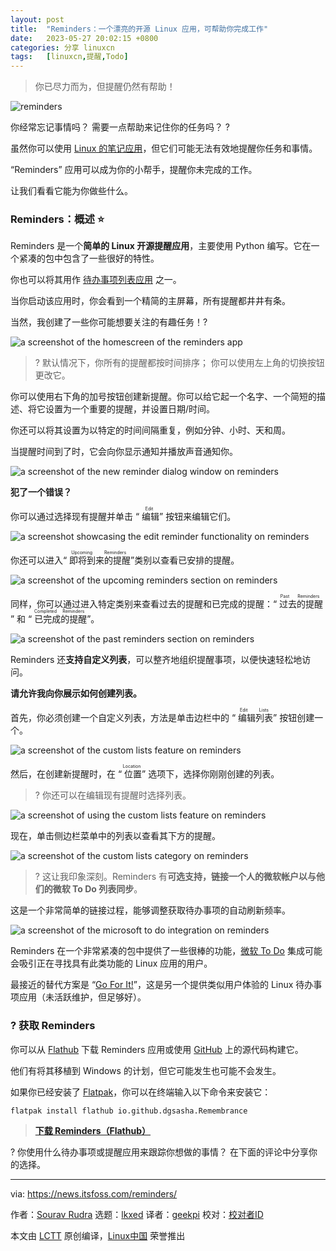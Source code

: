 ```yaml
---
layout: post
title:	"Reminders：一个漂亮的开源 Linux 应用，可帮助你完成工作"
date:	2023-05-27 20:02:15 +0800 
categories:	分享 linuxcn 
tags:	[linuxcn,提醒,Todo]
---
```




> 
> 你已尽力而为，但提醒仍然有帮助！
> 
> 
> 


![reminders](/Asserts/Images/album/202305/27/200216shpzhtjzeloo7n2p.png)


你经常忘记事情吗？ 需要一点帮助来记住你的任务吗？ ?


虽然你可以使用 [Linux 的笔记应用](https://itsfoss.com/note-taking-apps-linux/)，但它们可能无法有效地提醒你任务和事情。


“Reminders” 应用可以成为你的小帮手，提醒你未完成的工作。


让我们看看它能为你做些什么。


### Reminders：概述 ⭐


Reminders 是一个**简单的 Linux 开源提醒应用**，主要使用 Python 编写。它在一个紧凑的包中包含了一些很好的特性。


你也可以将其用作 [待办事项列表应用](https://itsfoss.com/to-do-list-apps-linux/) 之一。


当你启动该应用时，你会看到一个精简的主屏幕，所有提醒都井井有条。


当然，我创建了一些你可能想要关注的有趣任务！?


![a screenshot of the homescreen of the reminders app](/Asserts/Images/album/202305/27/200217qwfo5wotswoeyegg.jpg)



> 
> ? 默认情况下，你所有的提醒都按时间排序； 你可以使用左上角的切换按钮更改它。
> 
> 
> 


你可以使用右下角的加号按钮创建新提醒。你可以给它起一个名字、一个简短的描述、将它设置为一个重要的提醒，并设置日期/时间。


你还可以将其设置为以特定的时间间隔重复，例如分钟、小时、天和周。


当提醒时间到了时，它会向你显示通知并播放声音通知你。


![a screenshot of the new reminder dialog window on reminders](/Asserts/Images/album/202305/27/200217bmaa3rxxuzxtdrpx.jpg)


**犯了一个错误？**


你可以通过选择现有提醒并单击 “<ruby> 编辑 <rt>  Edit </rt></ruby>” 按钮来编辑它们。


![a screenshot showcasing the edit reminder functionality on reminders](/Asserts/Images/album/202305/27/200218vok0mmqejljlvhlk.jpg)


你还可以进入“<ruby> 即将到来的提醒 <rt>  Upcoming Reminders </rt></ruby>”类别以查看已安排的提醒。


![a screenshot of the upcoming reminders section on reminders](/Asserts/Images/album/202305/27/200218kvql244nslnpdlkn.jpg)


同样，你可以通过进入特定类别来查看过去的提醒和已完成的提醒：“<ruby> 过去的提醒 <rt>  Past Reminders </rt></ruby>” 和 “<ruby> 已完成的提醒 <rt>  Completed Reminders </rt></ruby>”。


![a screenshot of the past reminders section on reminders](/Asserts/Images/album/202305/27/200218jcfrcvvhf3r3qfhp.jpg)


Reminders 还**支持自定义列表**，可以整齐地组织提醒事项，以便快速轻松地访问。


**请允许我向你展示如何创建列表。**


首先，你必须创建一个自定义列表，方法是单击边栏中的 “<ruby> 编辑列表 <rt>  Edit Lists </rt></ruby>” 按钮创建一个。


![a screenshot of the custom lists feature on reminders](/Asserts/Images/album/202305/27/200219tji3r3rq936lg39l.jpg)


然后，在创建新提醒时，在 “<ruby> 位置 <rt>  Location </rt></ruby>” 选项下，选择你刚刚创建的列表。



> 
> ? 你还可以在编辑现有提醒时选择列表。
> 
> 
> 


![a screenshot of using the custom lists feature on reminders](/Asserts/Images/album/202305/27/200220kujbu8ch55j553bh.jpg)


现在，单击侧边栏菜单中的列表以查看其下方的提醒。


![a screenshot of the custom lists category on reminders](/Asserts/Images/album/202305/27/200220cvnf94nsezv76sal.jpg)



> 
> ? 这让我印象深刻。Reminders 有**可选支持，链接一个人的微软帐户以与他们的微软 To Do 列表同步**。
> 
> 
> 


这是一个非常简单的链接过程，能够调整获取待办事项的自动刷新频率。


![a screenshot of the microsoft to do integration on reminders](/Asserts/Images/album/202305/27/200221wfd8d95m8hdzdno9.jpg)


Reminders 在一个非常紧凑的包中提供了一些很棒的功能，[微软 To Do](https://todo.microsoft.com/) 集成可能会吸引正在寻找具有此类功能的 Linux 应用的用户。


最接近的替代方案是 “[Go For It!](https://itsfoss.com/go-for-it-to-do-app-in-linux/)”，这是另一个提供类似用户体验的 Linux 待办事项应用（未活跃维护，但足够好）。


### ? 获取 Reminders


你可以从 [Flathub](https://flathub.org/apps/io.github.dgsasha.Remembrance) 下载 Reminders 应用或使用 [GitHub](https://github.com/dgsasha/remembrance) 上的源代码构建它。


他们有将其移植到 Windows 的计划，但它可能发生也可能不会发生。


如果你已经安装了 [Flatpak](https://itsfoss.com/flatpak-guide/)，你可以在终端输入以下命令来安装它：



```
flatpak install flathub io.github.dgsasha.Remembrance

```


> 
> **[下载 Reminders（Flathub）](https://flathub.org/apps/io.github.dgsasha.Remembrance)**
> 
> 
> 


? 你使用什么待办事项或提醒应用来跟踪你想做的事情？ 在下面的评论中分享你的选择。




---


via: <https://news.itsfoss.com/reminders/>


作者：[Sourav Rudra](https://news.itsfoss.com/author/sourav/) 选题：[lkxed](https://github.com/lkxed/) 译者：[geekpi](https://github.com/geekpi) 校对：[校对者ID](https://github.com/%E6%A0%A1%E5%AF%B9%E8%80%85ID)


本文由 [LCTT](https://github.com/LCTT/TranslateProject) 原创编译，[Linux中国](https://linux.cn/) 荣誉推出
